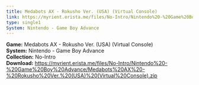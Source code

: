 ```yaml
---
title: Medabots AX - Rokusho Ver. (USA) (Virtual Console)
link: https://myrient.erista.me/files/No-Intro/Nintendo%20-%20Game%20Boy%20Advance/Medabots%20AX%20-%20Rokusho%20Ver.%20(USA)%20(Virtual%20Console).zip
type: single1
System: Nintendo - Game Boy Advance
---
```

<b>Game:</b> Medabots AX - Rokusho Ver. (USA) (Virtual Console)<br>
<b>System:</b> Nintendo - Game Boy Advance<br>
<b>Collection:</b> No-Intro<br>
<b>Download:</b> https://myrient.erista.me/files/No-Intro/Nintendo%20-%20Game%20Boy%20Advance/Medabots%20AX%20-%20Rokusho%20Ver.%20(USA)%20(Virtual%20Console).zip